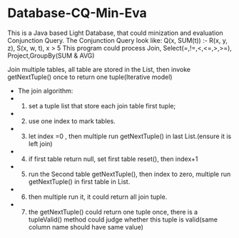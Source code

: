 # Database-CQ-Min-Eva
This is a Java based Light Database, that could minization and evaluation Conjunction Query.
The Conjunction Query look like: Q(x, SUM(t)) :- R(x, y, z), S(x, w, t), x > 5
This program could process Join, Select(=,!=,<,<=,>,>=), Project,GroupBy(SUM & AVG)

Join multiple tables, all table are stored in the List<ScanOperator>, then invoke getNextTuple() once to return one tuple(Iterative model) 
 * The join algorithm:
 * 1. set a tuple list that store each join table first tuple;
 * 2. use one index to mark tables.
 * 3. let index =0 , then multiple run getNextTuple() in last List<ScanOperator>.(ensure it is left join)
 * 4. if first table return null, set first table reset(), then index+1
 * 5. run the Second table getNextTuple(), then index to zero, multiple run getNextTuple() in first table in List<ScanOperator>.
 * 6. then multiple run it, it could return all join tuple.
 * 7. the getNextTuple() could return one tuple once, there is a tupleValid() method could judge whether this tuple is valid(same column name should have same value)

